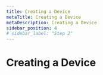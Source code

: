 ```yaml
---
title: Creating a Device
metaTitle: Creating a Device
metaDescription: Creating a Device
sidebar_position: 4
# sidebar_label: "Step 2"
---
```


# Creating a Device
